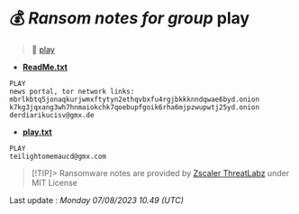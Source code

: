 # 💰 _Ransom notes for group_ play
> 🔗 [play](group/play)
* **[ReadMe.txt](https://ransomware.live/ransomware_notes/play/ReadMe.txt)**

```
PLAY
news portal, tor network links:
mbrlkbtq5jonaqkurjwmxftytyn2ethqvbxfu4rgjbkkknndqwae6byd.onion
k7kg3jqxang3wh7hnmaiokchk7qoebupfgoik6rha6mjpzwupwtj25yd.onion
derdiarikucisv@gmx.de

```
* **[play.txt](https://ransomware.live/ransomware_notes/play/play.txt)**

```
PLAY
teilightomemaucd@gmx.com

```


> [!TIP]> Ransomware notes are provided by [Zscaler ThreatLabz](https://github.com/threatlabz/ransomware_notes) under MIT License
> 




Last update : _Monday 07/08/2023 10.49 (UTC)_

